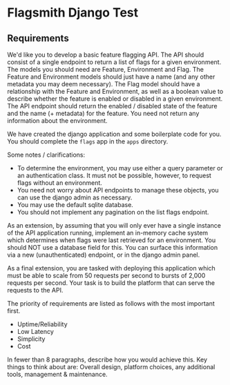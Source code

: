 # Flagsmith Django Test

## Requirements

We'd like you to develop a basic feature flagging API. The API should consist of a single endpoint to return a list of 
flags for a given environment. The models you should need are Feature, Environment and Flag. The Feature and Environment 
models should just have a name (and any other metadata you may deem necessary). The Flag model should have a 
relationship with the Feature and Environment, as well as a boolean value to describe whether the feature is enabled or 
disabled in a given environment. The API endpoint should return the enabled / disabled state of the feature and the name
(+ metadata) for the feature. You need not return any information about the environment.

We have created the django application and some boilerplate code for you. You should complete the `flags` app in the 
`apps` directory. 

Some notes / clarifications: 

 * To determine the environment, you may use either a query parameter or an authentication class. It must not be 
    possible, however, to request flags without an environment.
 * You need not worry about API endpoints to manage these objects, you can use the django admin as necessary.
 * You may use the default sqlite database.
 * You should not implement any pagination on the list flags endpoint.

As an extension, by assuming that you will only ever have a single instance of the API application running, implement 
an in-memory cache system which determines when flags were last retrieved for an environment. You should NOT use a 
database field for this. You can surface this information via a new (unauthenticated) endpoint, or in the django 
admin panel. 

As a final extension, you are tasked with deploying this application which must be able to scale from 50 requests per 
second to bursts of 2,000 requests per second. Your task is to build the platform that can serve the requests to the 
API.

The priority of requirements are listed as follows with the most important first.

 * Uptime/Reliability
 * Low Latency
 * Simplicity
 * Cost

In fewer than 8 paragraphs, describe how you would achieve this. Key things to think about are: Overall design, 
platform choices, any additional tools, management & maintenance.
